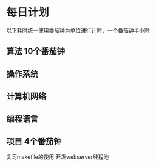 # 每日计划
以下耗时统一使用番茄钟为单位进行计时，一个番茄钟半小时
## 算法 10个番茄钟
## 操作系统 
## 计算机网络 
## 编程语言 
## 项目 4个番茄钟
复习makefile的使用
开发webserver线程池